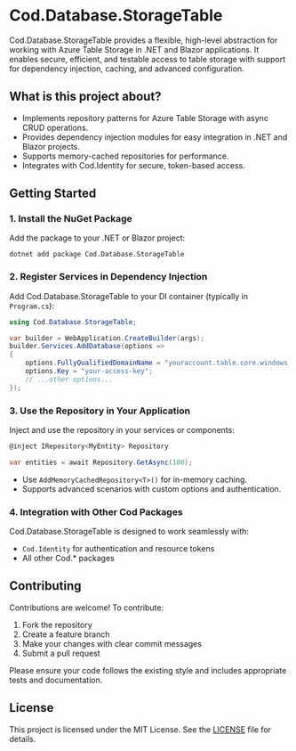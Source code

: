 # Cod.Database.StorageTable

Cod.Database.StorageTable provides a flexible, high-level abstraction for working with Azure Table Storage in .NET and Blazor applications. It enables secure, efficient, and testable access to table storage with support for dependency injection, caching, and advanced configuration.

## What is this project about?
- Implements repository patterns for Azure Table Storage with async CRUD operations.
- Provides dependency injection modules for easy integration in .NET and Blazor projects.
- Supports memory-cached repositories for performance.
- Integrates with Cod.Identity for secure, token-based access.

## Getting Started

### 1. Install the NuGet Package
Add the package to your .NET or Blazor project:

```
dotnet add package Cod.Database.StorageTable
```

### 2. Register Services in Dependency Injection
Add Cod.Database.StorageTable to your DI container (typically in `Program.cs`):

```csharp
using Cod.Database.StorageTable;

var builder = WebApplication.CreateBuilder(args);
builder.Services.AddDatabase(options =>
{
    options.FullyQualifiedDomainName = "youraccount.table.core.windows.net";
    options.Key = "your-access-key";
    // ...other options...
});
```

### 3. Use the Repository in Your Application
Inject and use the repository in your services or components:

```csharp
@inject IRepository<MyEntity> Repository

var entities = await Repository.GetAsync(100);
```

- Use `AddMemoryCachedRepository<T>()` for in-memory caching.
- Supports advanced scenarios with custom options and authentication.

### 4. Integration with Other Cod Packages
Cod.Database.StorageTable is designed to work seamlessly with:
- `Cod.Identity` for authentication and resource tokens
- All other Cod.* packages

## Contributing

Contributions are welcome! To contribute:
1. Fork the repository
2. Create a feature branch
3. Make your changes with clear commit messages
4. Submit a pull request

Please ensure your code follows the existing style and includes appropriate tests and documentation.

## License

This project is licensed under the MIT License. See the [LICENSE](LICENSE) file for details.
